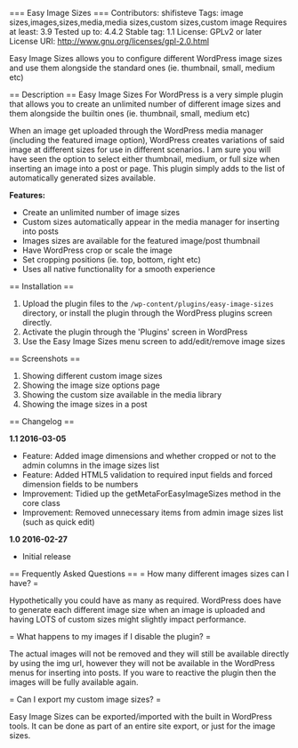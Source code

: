 === Easy Image Sizes ===
Contributors: shifisteve
Tags: image sizes,images,sizes,media,media sizes,custom sizes,custom image
Requires at least: 3.9
Tested up to: 4.4.2
Stable tag: 1.1
License: GPLv2 or later
License URI: http://www.gnu.org/licenses/gpl-2.0.html

Easy Image Sizes allows you to configure different WordPress image sizes and use them alongside the standard ones (ie. thumbnail, small, medium etc)

== Description ==
Easy Image Sizes For WordPress is a very simple plugin that allows you to create an unlimited number of different image sizes and them alongside the builtin ones (ie. thumbnail, small, medium etc)

When an image get uploaded through the WordPress media manager (including the featured image option), WordPress creates variations of said image at different sizes for use in different scenarios. I am sure you will have seen the option to select either thumbnail, medium, or full size when inserting an image into a post or page. This plugin simply adds to the list of automatically generated sizes available.

**Features:**

* Create an unlimited number of image sizes
* Custom sizes automatically appear in the media manager for inserting into posts
* Images sizes are available for the featured image/post thumbnail
* Have WordPress crop or scale the image
* Set cropping positions (ie. top, bottom, right etc)
* Uses all native functionality for a smooth experience

== Installation ==
1. Upload the plugin files to the `/wp-content/plugins/easy-image-sizes` directory, or install the plugin through the WordPress plugins screen directly.
1. Activate the plugin through the \'Plugins\' screen in WordPress
1. Use the Easy Image Sizes menu screen to add/edit/remove image sizes

== Screenshots ==
1. Showing different custom image sizes
2. Showing the image size options page
3. Showing the custom size available in the media library
4. Showing the image sizes in a post

== Changelog ==

**1.1 2016-03-05**

* Feature: Added image dimensions and whether cropped or not to the admin columns in the image sizes list
* Feature: Added HTML5 validation to required input fields and forced dimension fields to be numbers
* Improvement: Tidied up the getMetaForEasyImageSizes method in the core class
* Improvement: Removed unnecessary items from admin image sizes list (such as quick edit) 

**1.0 2016-02-27**

* Initial release

== Frequently Asked Questions ==
= How many different images sizes can I have? =

Hypothetically you could have as many as required. WordPress does have to generate each different image size when an image is uploaded and having LOTS of custom sizes might slightly impact performance.

= What happens to my images if I disable the plugin? =

The actual images will not be removed and they will still be available directly by using the img url, however they will not be available in the WordPress menus for inserting into posts. If you ware to reactive the plugin then the images will be fully available again.

= Can I export my custom image sizes? =

Easy Image Sizes can be exported/imported with the built in WordPress tools. It can be done as part of an entire site export, or just for the image sizes.
